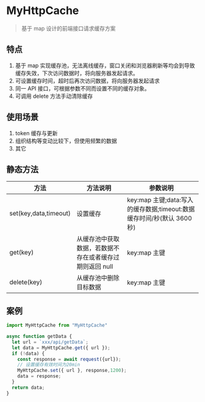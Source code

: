 # MyHttpCache

> 基于 map 设计的前端接口请求缓存方案

## 特点

1. 基于 map 实现缓存池，无法离线缓存，窗口关闭和浏览器刷新等均会到导致缓存失效，下次访问数据时，将向服务器发起请求。
2. 可设置缓存时间，超时后再次访问数据，将向服务器发起请求
3. 同一 API 接口，可根据参数不同而设置不同的缓存对象。
4. 可调用 delete 方法手动清除缓存

## 使用场景

1. token 缓存与更新
2. 组织结构等变动比较下，但使用频繁的数据
3. 其它

## 静态方法

| 方法                  | 方法说明                                                | 参数说明                                                               |
| --------------------- | ------------------------------------------------------- | ---------------------------------------------------------------------- |
| set(key,data,timeout) | 设置缓存                                                | key:map 主键;data:写入的缓存数据;timeout:数据缓存时间/秒(默认 3600 秒) |
| get(key)              | 从缓存池中获取数据，若数据不存在或者缓存过期则返回 null | key:map 主键                                                           |
| delete(key)           | 从缓存池中删除目标数据                                  | key:map 主键                                                           |

## 案例

```js
import MyHttpCache from "MyHttpCache"

async function getData {
  let url = `xxx/api/getData`;
  let data = MyHttpCache.get({ url });
  if (!data) {
    const response = await request({url});
    // 设置缓存有效时间为20min
    MyHttpCache.set({ url }, response,1200);
    data = response;
  }
  return data;
}

```
